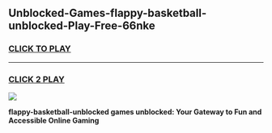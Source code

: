
## Unblocked-Games-flappy-basketball-unblocked-Play-Free-66nke
<h3>
<a href="https://premium76.site?title=flappy-basketball-unblocked&ref=21A">CLICK TO PLAY</a></h3>
<hr>

<h3>
<a href="https://premium76.site?title=flappy-basketball-unblocked&ref=21A">CLICK 2 PLAY</a>
  
</h3>

<a href="https://premium76.site?title=flappy-basketball-unblocked&ref=21A"><img src="https://clearcache.store/games.png"></a>


**flappy-basketball-unblocked games unblocked: Your Gateway to Fun and Accessible Online Gaming**

